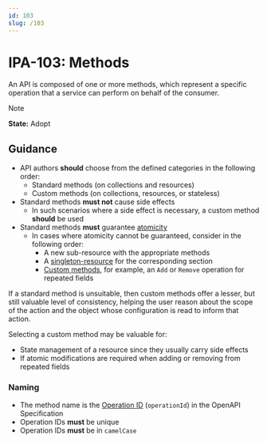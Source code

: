 ```yaml
---
id: 103
slug: /103
---
```


# IPA-103: Methods

An API is composed of one or more methods, which represent a specific operation
that a service can perform on behalf of the consumer.

> [!NOTE]  
> **State:** Adopt

## Guidance

- API authors **should** choose from the defined categories in the following
  order:
  - Standard methods (on collections and resources)
  - Custom methods (on collections, resources, or stateless)
- Standard methods **must not** cause side effects
  - In such scenarios where a side effect is necessary, a custom method
    **should** be used
- Standard methods **must** guarantee
  [atomicity](https://en.wikipedia.org/wiki/Atomicity_%28database_systems%29)
  - In cases where atomicity cannot be guaranteed, consider in the following
    order:
    - A new sub-resource with the appropriate methods
    - A [singleton-resource](0113.md) for the corresponding section
    - [Custom methods](0109.md), for example, an `Add` or `Remove` operation for
      repeated fields

If a standard method is unsuitable, then custom methods offer a lesser, but
still valuable level of consistency, helping the user reason about the scope of
the action and the object whose configuration is read to inform that action.

Selecting a custom method may be valuable for:

- State management of a resource since they usually carry side effects
- If atomic modifications are required when adding or removing from repeated
  fields

### Naming

- The method name is the
  [Operation ID](https://swagger.io/docs/specification/v3_0/paths-and-operations/#operationid)
  (`operationId`) in the OpenAPI Specification
- Operation IDs **must** be unique
- Operation IDs **must** be in `camelCase`
